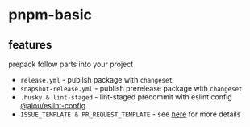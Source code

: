 # pnpm-basic

## features

prepack follow parts into your project

- `release.yml` - publish package with `changeset`
- `snapshot-release.yml` - publish prerelease package with `changeset`
- `.husky & lint-staged` - lint-staged precommit with eslint config [@aiou/eslint-config](https://github.com/JiangWeixian/eslint-config)
- `ISSUE_TEMPLATE & PR_REQUEST_TEMPLATE` - see [here](https://github.com/neo-hack/neo/tree/master/packages/core/assets/templates) for more details
